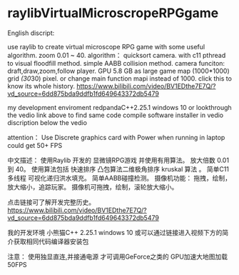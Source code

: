# raylibVirtualMicroscropeRPGgame
English discript:


use raylib to create virtual microscope RPG game with some useful algorithm.
zoom 0.01 ~ 40.
algorithm： quicksort camera.
with c11 pthread to visual floodfill method.
simple AABB collision method.
camera funciton:  draft,draw,zoom,follow player.
GPU 5.8 GB as large game map (1000*1000) grid *(30*30) pixel.
or change main function mapi instead of 1000.
click this to know its whole history.
https://www.bilibili.com/video/BV1EDthe7E7Q/?vd_source=6dd875bda9ddfb1fd649643372db5479


my development enviroment
redpandaC++2.25.1 
windows 10
or lookthrough the vedio link above to find same code compile software installer in vedio discription below the vedio

attention：
Use  Discrete graphics card  with Power when running in laptop could get 50+ FPS

中文描述：
使用Raylib 开发的 显微镜RPG游戏 并使用有用算法。
放大倍数 0.01 到 40。
使用算法包括 快速排序 凸包算法二维极角排序 kruskal 算法 。
简单C11多线程 可视化递归洪水填充。
简单AABB碰撞检测。
摄像机功能： 拖拽，绘制，放大缩小，追踪玩家。
摄像机可拖拽，绘制，滚轮放大缩小。

点击链接可了解开发完整历史。
https://www.bilibili.com/video/BV1EDthe7E7Q/?vd_source=6dd875bda9ddfb1fd649643372db5479

我的开发环境
小熊猫C++ 2.25.1
windows 10
或可以通过链接进入视频下方的简介获取相同代码编译器安装包

注意：
使用独显直连,并接通电源 才可调用GeForce之类的 GPU加速大地图加载 50FPS
